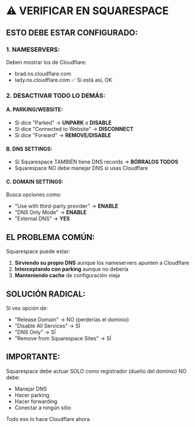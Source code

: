 # ⚠️ VERIFICAR EN SQUARESPACE

## ESTO DEBE ESTAR CONFIGURADO:

### 1. NAMESERVERS:
Deben mostrar los de Cloudflare:
- brad.ns.cloudflare.com
- lady.ns.cloudflare.com
✅ Si está así, OK

### 2. DESACTIVAR TODO LO DEMÁS:

#### A. PARKING/WEBSITE:
- Si dice "Parked" → **UNPARK** o **DISABLE**
- Si dice "Connected to Website" → **DISCONNECT**
- Si dice "Forward" → **REMOVE/DISABLE**

#### B. DNS SETTINGS:
- Si Squarespace TAMBIÉN tiene DNS records → **BÓRRALOS TODOS**
- Squarespace NO debe manejar DNS si usas Cloudflare

#### C. DOMAIN SETTINGS:
Busca opciones como:
- "Use with third-party provider" → **ENABLE**
- "DNS Only Mode" → **ENABLE**
- "External DNS" → **YES**

## EL PROBLEMA COMÚN:
Squarespace puede estar:
1. **Sirviendo su propio DNS** aunque los nameservers apunten a Cloudflare
2. **Interceptando con parking** aunque no debería
3. **Manteniendo cache** de configuración vieja

## SOLUCIÓN RADICAL:
Si ves opción de:
- "Release Domain" → NO (perderías el dominio)
- "Disable All Services" → SÍ
- "DNS Only" → SÍ
- "Remove from Squarespace Sites" → SÍ

## IMPORTANTE:
Squarespace debe actuar SOLO como registrador (dueño del dominio)
NO debe:
- Manejar DNS
- Hacer parking
- Hacer forwarding
- Conectar a ningún sitio

Todo eso lo hace Cloudflare ahora.